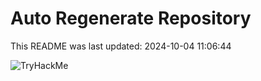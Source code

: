 # Auto Regenerate Repository

This README was last updated: 2024-10-04 11:06:44

 ![TryHackMe](https://tryhackme.com/badge/533634)